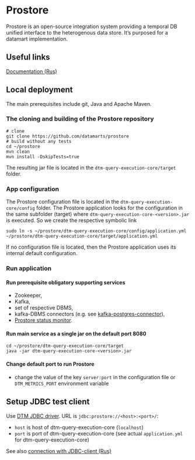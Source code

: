 # Prostore
Prostore is an open-source integration system providing a temporal DB unified interface to the heterogenous data store. It’s purposed for a datamart implementation.

## Useful links
[Documentation (Rus)](https://datamarts.github.io/docs_prostore/)

## Local deployment
The main prerequisites include git, Java and Apache Maven.

### The cloning and building of the Prostore repository
```shell script
# clone
git clone https://github.com/datamarts/prostore
# build without any tests
cd ~/prostore
mvn clean
mvn install -DskipTests=true
```
The resulting jar file is located in the `dtm-query-execution-core/target` folder.

### App configuration
The Prostore configuration file is located in the `dtm-query-execution-core/config` folder.
The Prostore application looks for the configuration in the same subfolder (target) where `dtm-query-execution-core-<version>.jar` is executed.
So we create the respective symbolic link
```shell script
sudo ln -s ~/prostore/dtm-query-execution-core/config/application.yml ~/prostore/dtm-query-execution-core/target/application.yml
```
If no configuration file is located, then the Prostore application uses its internal default configuration.

### Run application

#### Run prerequisite obligatory supporting services
-    Zookeeper,
-    Kafka,
- set of respective DBMS,
- kafka-DBMS connectors (e.g. see [kafka-postgres-connector](https://github.com/datamarts/kafka-postgres-connector)),
- [Prostore status monitor](https://github.com/datamarts/prostore/tree/master/dtm-status-monitor).

#### Run main service as a single jar on the default port 8080
```shell script
cd ~/prostore/dtm-query-execution-core/target
java -jar dtm-query-execution-core-<version>.jar
```

#### Change default port to run Prostore
- change the value of the key `server:port` in the configuration file or `DTM_METRICS_PORT` environment variable

## Setup JDBC test client

Use [DTM JDBC driver](dtm-jdbc-driver/README.md).
URL is `jdbc:prostore://<host>:<port>/`:
- `host` is host of dtm-query-execution-core (`localhost`)
- `port` is port of dtm-query-execution-core (see actual `application.yml` for dtm-query-execution-core)

See also [connection with JDBC-client (Rus)](https://datamarts.github.io/docs_prostore/working_with_system/connection/connection_via_sql_client/connection_via_sql_client.html)
